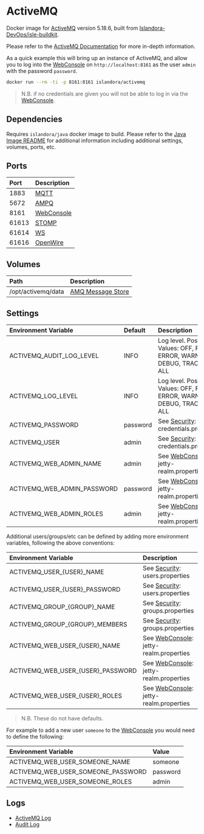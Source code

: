 # ActiveMQ

Docker image for [ActiveMQ] version 5.18.6, built from [Islandora-DevOps/isle-buildkit](https://github.com/Islandora-DevOps/isle-buildkit/).

Please refer to the [ActiveMQ Documentation] for more in-depth information.

As a quick example this will bring up an instance of ActiveMQ, and allow you to
log into the [WebConsole] on `http://localhost:8161` as the user `admin` with
the password `password`.

```bash
docker run --rm -ti -p 8161:8161 islandora/activemq
```

> N.B. if no credentials are given you will not be able to log in via the
[WebConsole].

## Dependencies

Requires `islandora/java` docker image to build. Please refer to the
[Java Image README](../java/README.md) for additional information including
additional settings, volumes, ports, etc.

## Ports

| Port  | Description  |
| :---- | :----------- |
| 1883  | [MQTT]       |
| 5672  | [AMPQ]       |
| 8161  | [WebConsole] |
| 61613 | [STOMP]      |
| 61614 | [WS]         |
| 61616 | [OpenWire]   |

## Volumes

| Path               | Description         |
| :----------------- | :------------------ |
| /opt/activemq/data | [AMQ Message Store] |

## Settings

| Environment Variable        | Default  | Description                                                                    |
| :-------------------------- | :------- | :----------------------------------------------------------------------------- |
| ACTIVEMQ_AUDIT_LOG_LEVEL    | INFO     | Log level. Possible Values: OFF, FATAL, ERROR, WARN, INFO, DEBUG, TRACE or ALL |
| ACTIVEMQ_LOG_LEVEL          | INFO     | Log level. Possible Values: OFF, FATAL, ERROR, WARN, INFO, DEBUG, TRACE or ALL |
| ACTIVEMQ_PASSWORD           | password | See [Security]: credentials.properties                                         |
| ACTIVEMQ_USER               | admin    | See [Security]: credentials.properties                                         |
| ACTIVEMQ_WEB_ADMIN_NAME     | admin    | See [WebConsole]: jetty-realm.properties                                       |
| ACTIVEMQ_WEB_ADMIN_PASSWORD | password | See [WebConsole]: jetty-realm.properties                                       |
| ACTIVEMQ_WEB_ADMIN_ROLES    | admin    | See [WebConsole]: jetty-realm.properties                                       |

Additional users/groups/etc can be defined by adding more environment variables,
following the above conventions:

| Environment Variable              | Description                              |
| :-------------------------------- | :--------------------------------------- |
| ACTIVEMQ_USER_{USER}_NAME         | See [Security]: users.properties         |
| ACTIVEMQ_USER_{USER}_PASSWORD     | See [Security]: users.properties         |
| ACTIVEMQ_GROUP_{GROUP}_NAME       | See [Security]: groups.properties        |
| ACTIVEMQ_GROUP_{GROUP}_MEMBERS    | See [Security]: groups.properties        |
| ACTIVEMQ_WEB_USER_{USER}_NAME     | See [WebConsole]: jetty-realm.properties |
| ACTIVEMQ_WEB_USER_{USER}_PASSWORD | See [WebConsole]: jetty-realm.properties |
| ACTIVEMQ_WEB_USER_{USER}_ROLES    | See [WebConsole]: jetty-realm.properties |

> N.B. These do not have defaults.

For example to add a new user `someone` to the [WebConsole] you would need to
define the following:

| Environment Variable               | Value    |
| :--------------------------------- | :------- |
| ACTIVEMQ_WEB_USER_SOMEONE_NAME     | someone  |
| ACTIVEMQ_WEB_USER_SOMEONE_PASSWORD | password |
| ACTIVEMQ_WEB_USER_SOMEONE_ROLES    | admin    |

## Logs

- [ActiveMQ Log]
- [Audit Log]

[ActiveMQ Documentation]: https://activemq.apache.org/components/classic/documentation
[ActiveMQ Log]: https://activemq.apache.org/how-do-i-change-the-logging
[ActiveMQ]: http://activemq.apache.org/
[AMPQ]: https://activemq.apache.org/amqp
[AMQ Message Store]: https://activemq.apache.org/amq-message-store
[Audit Log]: https://activemq.apache.org/audit-logging
[MQTT]: https://activemq.apache.org/mqtt
[OpenWire]: https://activemq.apache.org/openwire
[Security]: https://activemq.apache.org/security
[STOMP]: https://activemq.apache.org/stomp
[WebConsole]: https://activemq.apache.org/web-console
[WS]: https://activemq.apache.org/ws-notification
